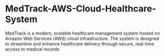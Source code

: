 # MedTrack-AWS-Cloud-Healthcare-System
MedTrack is a modern, scalable healthcare management system hosted on Amazon Web Services (AWS) cloud infrastructure. The system is designed to streamline and enhance healthcare delivery through secure, real-time access to medical records

